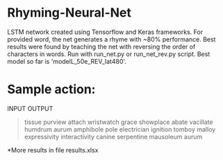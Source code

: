 # Rhyming-Neural-Net
LSTM network created using Tensorflow and Keras frameworks.
For provided word, the net generates a rhyme with ~80% performance.
Best results were found by teaching the net with reversing the order of characters in words.
Run with run_net.py or run_net_rev.py script. Best model so far is 'modelL_50e_REV_lat480'.


# Sample action:

INPUT   OUTPUT
> tissue	purview
> attach	wristwatch
> grace	showplace
> abate	vacillate
> humdrum	aurum
> amphibole	pole
> electrician	ignition
> tomboy	malloy
> expressivity	interactivity
> canine	serpentine
> mausoleum	aurum

*More results in file results.xlsx
